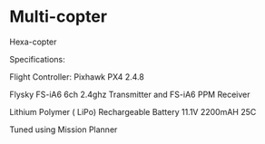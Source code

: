 # Multi-copter

Hexa-copter 

Specifications: 

Flight Controller: Pixhawk PX4 2.4.8 

Flysky FS-iA6 6ch 2.4ghz Transmitter and FS-iA6 PPM Receiver

Lithium Polymer ( LiPo) Rechargeable Battery 11.1V 2200mAH 25C

Tuned using Mission Planner
